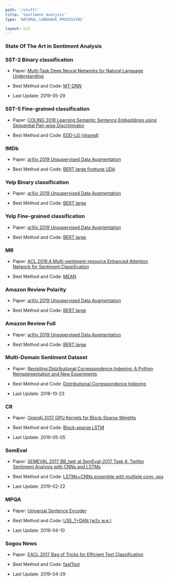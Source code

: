 ```yaml
---
path: '/stuff/'
title: 'Sentiment Analysis'
type: 'NATURAL_LANGUAGE_PROCESSING'

layout: nil
---
```


### State Of The Art in Sentiment Analysis  

### SST-2 Binary classification

* Paper: [ Multi-Task Deep Neural Networks for Natural Language Understanding](https://arxiv.org/pdf/1901.11504v1.pdf)

* Best Method and Code: [MT-DNN](https://github.com/namisan/mt-dnn)

* Last Update: 2019-05-29

### SST-5 Fine-grained classification

* Paper: [COLING 2018 Learning Semantic Sentence Embeddings using Sequential Pair-wise Discriminator](http://aclweb.org/anthology/C18-1230)

* Best Method and Code: [EDD-LG (shared)]()

### IMDb

* Paper: [arXiv 2019 Unsupervised Data Augmentation](https://arxiv.org/pdf/1904.12848.pdf)

* Best Method and Code: [BERT large finetune UDA]()

### Yelp Binary classification

* Paper: [arXiv 2019 Unsupervised Data Augmentation](https://arxiv.org/pdf/1904.12848.pdf)

* Best Method and Code: [BERT large]()

### Yelp Fine-grained classification

* Paper: [arXiv 2019 Unsupervised Data Augmentation](https://arxiv.org/pdf/1904.12848.pdf)

* Best Method and Code: [BERT large]()

### MR

* Paper: [ACL 2018 A Multi-sentiment-resource Enhanced Attention Network for Sentiment Classification](https://arxiv.org/pdf/1807.04990v1.pdf)

* Best Method and Code: [MEAN]()

### Amazon Review Polarity

* Paper: [arXiv 2019 Unsupervised Data Augmentation](https://arxiv.org/pdf/1904.12848.pdf)

* Best Method and Code: [BERT large]()

### Amazon Review Full

* Paper: [arXiv 2019 Unsupervised Data Augmentation](https://arxiv.org/pdf/1904.12848.pdf)

* Best Method and Code: [BERT large]()

### Multi-Domain Sentiment Dataset

* Paper: [ Revisiting Distributional Correspondence Indexing: A Python Reimplementation and New Experiments](https://arxiv.org/pdf/1810.09311v1.pdf)

* Best Method and Code: [Distributional Correspondence Indexing](https://github.com/AlexMoreo/pydci)

* Last Update: 2018-10-23

### CR

* Paper: [OpenAi 2017 GPU Kernels for Block-Sparse Weights](https://s3-us-west-2.amazonaws.com/openai-assets/blocksparse/blocksparsepaper.pdf)

* Best Method and Code: [Block-sparse LSTM](https://github.com/openai/blocksparse)

* Last Update: 2019-05-05

### SemEval

* Paper: [SEMEVAL 2017 BB_twtr at SemEval-2017 Task 4: Twitter Sentiment Analysis with CNNs and LSTMs](https://arxiv.org/pdf/1704.06125v1.pdf)

* Best Method and Code: [LSTMs+CNNs ensemble with multiple conv. ops](https://github.com/mihirahlawat/Sentiment-Analysis)

* Last Update: 2019-02-22

### MPQA

* Paper: [ Universal Sentence Encoder](https://arxiv.org/pdf/1803.11175v2.pdf)

* Best Method and Code: [USE_T+DAN (w2v w.e.)](https://github.com/facebookresearch/InferSent)

* Last Update: 2019-04-10

### Sogou News

* Paper: [EACL 2017 Bag of Tricks for Efficient Text Classification](https://arxiv.org/pdf/1607.01759v3.pdf)

* Best Method and Code: [fastText](https://github.com/facebookresearch/fastText)

* Last Update: 2019-04-29

